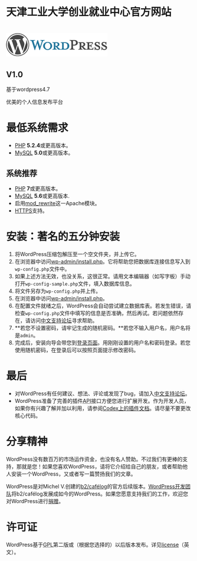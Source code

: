 # 天津工业大学创业就业中心官方网站
# [![WordPress](wp-admin/images/wordpress-logo.png)](https://wordpress.org/)
## V1.0
基于wordpress4.7

优美的个人信息发布平台

# 最低系统需求

*   [PHP](http://php.net/) **5.2.4**或更高版本。
*   [MySQL](http://www.mysql.com/) **5.0**或更高版本。

## 系统推荐

*   [PHP](https://secure.php.net/) **7**或更高版本。
*   [MySQL](https://www.mysql.com/) **5.6**或更高版本.
*   启用[mod_rewrite](http://httpd.apache.org/docs/2.2/mod/mod_rewrite.html)这一Apache模块。
*   [HTTPS](https://wordpress.org/news/2016/12/moving-toward-ssl/)支持。


# 安装：著名的五分钟安装

1.  将WordPress压缩包解压至一个空文件夹，并上传它。
2.  在浏览器中访问<span class="file">[wp-admin/install.php](wp-admin/install.php)</span>。它将帮助您把数据库连接信息写入到`wp-config.php`文件中。
1.  如果上述方法无效，也没关系，这很正常。请用文本编辑器（如写字板）手动打开`wp-config-sample.php`文件，填入数据库信息。
2.  将文件另存为`wp-config.php`并上传。
3.  在浏览器中访问<span class="file">[wp-admin/install.php](wp-admin/install.php)</span>。
3.  在配置文件就绪之后，WordPress会自动尝试建立数据库表。若发生错误，请检查`wp-config.php`文件中填写的信息是否准确，然后再试。若问题依然存在，请访问[中文支持论坛](http://zh-cn.forums.wordpress.org/ "WordPress支持论坛")寻求帮助。
4.  **若您不设置密码，请牢记生成的随机密码。**若您不输入用户名，用户名将是`admin`。
5.  完成后，安装向导会带您到[登录页面](wp-login.php)。用刚刚设置的用户名和密码登录。若您使用随机密码，在登录后可以按照页面提示修改密码。


# 最后

*   对WordPress有任何建议、想法、评论或发现了bug，请加入[中文支持论坛](http://zh-cn.forums.wordpress.org/)。
*   WordPress准备了完善的插件<abbr title="应用编程接口">API</abbr>接口方便您进行扩展开发。作为开发人员，如果你有兴趣了解并加以利用，请参阅[Codex上的插件文档](http://codex.wordpress.org/Plugin_API)。请尽量不要更改核心代码。

# 分享精神

WordPress没有数百万的市场运作资金，也没有名人赞助。不过我们有更棒的支持，那就是您！如果您喜欢WordPress，请将它介绍给自己的朋友，或者帮助他人安装一个WordPress，又或者写一篇赞扬我们的文章。

WordPress是对Michel V.创建的[b2/cafélog](http://cafelog.com/)的官方后续版本。[WordPress开发团队](http://wordpress.org/about/)将b2/cafélog发展成如今的WordPress。如果您愿意支持我们的工作，欢迎您对WordPress进行[捐赠](http://wordpress.org/donate/)。

# 许可证

WordPress基于<abbr title="GNU通用公共许可证">GPL</abbr>第二版或（根据您选择的）以后版本发布。详见[license](license)（英文）。